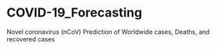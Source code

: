 # COVID-19_Forecasting
Novel coronavirus (nCoV) Prediction of Worldwide cases, Deaths, and recovered cases
